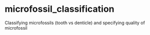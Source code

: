 # microfossil_classification
Classifying microfossils (tooth vs denticle) and specifying quality of microfossil

